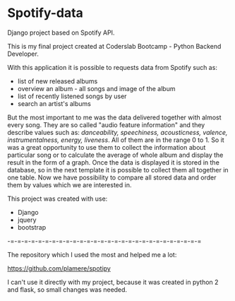 # Spotify-data
Django project based on Spotify API. 

This is my final project created at Coderslab Bootcamp - Python Backend Developer.

With this application it is possible to requests data from Spotify such as:
* list of new released albums
* overview an album - all songs and image of the album
* list of recently listened songs by user
* search an artist's albums

But the most important to me was the data delivered together with almost every song. They are so called "audio feature information" and they describe values such as: *danceability, speechiness, acousticness, valence, instrumentalness, energy, liveness*. All of them are in the range 0 to 1. So it was a great opportunity to use them to collect the information about particular song or to calculate the average of whole album and display the result in the form of a graph. Once the data is displayed it is stored in the database, so in the next template it is possible to collect them all together in one table. Now we have possibility to compare all stored data and order them by values which we are interested in. 

This project was created with use:
* Django
* jquery
* bootstrap

-=-=-=-=-=-=-=-=-=-=-=-=-=-=-=-=-=-=-=-=-=-=-=-=-=-=-=-=

The repository which I used the most and helped me a lot:

https://github.com/plamere/spotipy

I can't use it directly with my project, because it was created in python 2 and flask, so small changes was needed.
